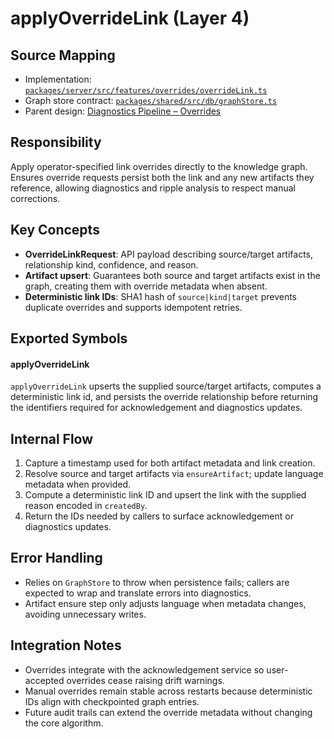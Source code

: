 # applyOverrideLink (Layer 4)

## Source Mapping
- Implementation: [`packages/server/src/features/overrides/overrideLink.ts`](../../../packages/server/src/features/overrides/overrideLink.ts)
- Graph store contract: [`packages/shared/src/db/graphStore.ts`](../../../packages/shared/src/db/graphStore.ts)
- Parent design: [Diagnostics Pipeline – Overrides](../server-diagnostics/publishDocDiagnostics.mdmd.md)

## Responsibility
Apply operator-specified link overrides directly to the knowledge graph. Ensures override requests persist both the link and any new artifacts they reference, allowing diagnostics and ripple analysis to respect manual corrections.

## Key Concepts
- **OverrideLinkRequest**: API payload describing source/target artifacts, relationship kind, confidence, and reason.
- **Artifact upsert**: Guarantees both source and target artifacts exist in the graph, creating them with override metadata when absent.
- **Deterministic link IDs**: SHA1 hash of `source|kind|target` prevents duplicate overrides and supports idempotent retries.

## Exported Symbols

#### applyOverrideLink
`applyOverrideLink` upserts the supplied source/target artifacts, computes a deterministic link id, and persists the override relationship before returning the identifiers required for acknowledgement and diagnostics updates.

## Internal Flow
1. Capture a timestamp used for both artifact metadata and link creation.
2. Resolve source and target artifacts via `ensureArtifact`; update language metadata when provided.
3. Compute a deterministic link ID and upsert the link with the supplied reason encoded in `createdBy`.
4. Return the IDs needed by callers to surface acknowledgement or diagnostics updates.

## Error Handling
- Relies on `GraphStore` to throw when persistence fails; callers are expected to wrap and translate errors into diagnostics.
- Artifact ensure step only adjusts language when metadata changes, avoiding unnecessary writes.

## Integration Notes
- Overrides integrate with the acknowledgement service so user-accepted overrides cease raising drift warnings.
- Manual overrides remain stable across restarts because deterministic IDs align with checkpointed graph entries.
- Future audit trails can extend the override metadata without changing the core algorithm.

